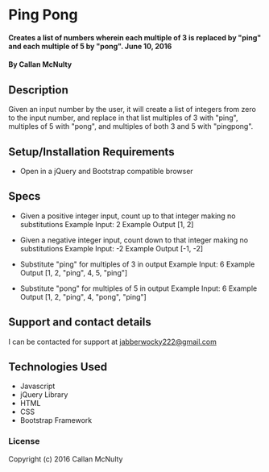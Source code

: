 # Ping Pong

#### Creates a list of numbers wherein each multiple of 3 is replaced by "ping" and each multiple of 5 by "pong". June 10, 2016

#### By Callan McNulty

## Description

Given an input number by the user, it will create a list of integers from zero to the input number, and replace in that list multiples of 3 with "ping", multiples of 5 with "pong", and multiples of both 3 and 5 with "pingpong".

## Setup/Installation Requirements

* Open in a jQuery and Bootstrap compatible browser

## Specs

* Given a positive integer input, count up to that integer making no substitutions
  Example Input: 2
  Example Output [1, 2]

* Given a negative integer input, count down to that integer making no substitutions
  Example Input: -2
  Example Output [-1, -2]

* Substitute "ping" for multiples of 3 in output
  Example Input: 6
  Example Output [1, 2, "ping", 4, 5, "ping"]

* Substitute "pong" for multiples of 5 in output
  Example Input: 6
  Example Output [1, 2, "ping", 4, "pong", "ping"]

## Support and contact details

I can be contacted for support at jabberwocky222@gmail.com

## Technologies Used

* Javascript
* jQuery Library
* HTML
* CSS
* Bootstrap Framework

### License

Copyright (c) 2016 Callan McNulty
